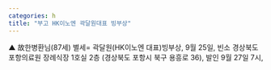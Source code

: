 ```yaml
---
categories: h
title: "부고 HK이노엔 곽달원대표 빙부상"
---
```

▲ 故한병환님(87세) 별세= 곽달원(HK이노엔 대표)빙부상, 9월 25일, 빈소 경상북도 포항의료원 장례식장 1호실 2층 (경상북도 포항시 북구 용흥로 36), 발인 9월 27일 7시,